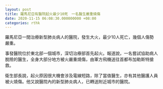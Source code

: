 ```yaml
---
layout: post
title: 羅馬尼亞有醫院起火最少10死　一名醫生嚴重燒傷
date: 2020-11-15 06:08:30.000000000 +08:00
categories: rthk
---
```


羅馬尼亞一間治療新型肺炎病人的醫院，發生大火，最少10人死亡，幾個人傷勢嚴重。

事發醫院位於東北部一個城市，深切治療部首先起火。報道說，一名嘗試協助病人脫險的醫生，全身大部分地方被火嚴重燒傷，由軍方飛機送往首都布加勒斯特搶救。

衛生部長說，起火原因很大機會涉及電線短路，除了當值醫生，亦有其他醫護人員被火燒傷。他又說醫院內的新型肺炎病人，已轉送附近城市的醫院。
